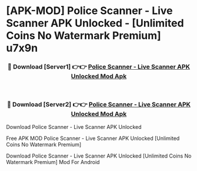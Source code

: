 # [APK-MOD] Police Scanner - Live Scanner APK Unlocked - [Unlimited Coins No Watermark Premium] u7x9n



<div align="center">
<h3>🔴 Download [Server1] 👉👉 <a href="https://momento.my/?title=Police_Scanner_-_Live_Scanner_APK_Unlocked">Police Scanner - Live Scanner APK Unlocked Mod Apk</a></h3><br>

<h3>🔴 Download [Server2] 👉👉 <a href="https://momento.my/?title=Police_Scanner_-_Live_Scanner_APK_Unlocked">Police Scanner - Live Scanner APK Unlocked Mod Apk</a></h3>
</div>



Download Police Scanner - Live Scanner APK Unlocked 

Free APK MOD Police Scanner - Live Scanner APK Unlocked [Unlimited Coins No Watermark Premium]

Download Police Scanner - Live Scanner APK Unlocked [Unlimited Coins No Watermark Premium] Mod For Android
